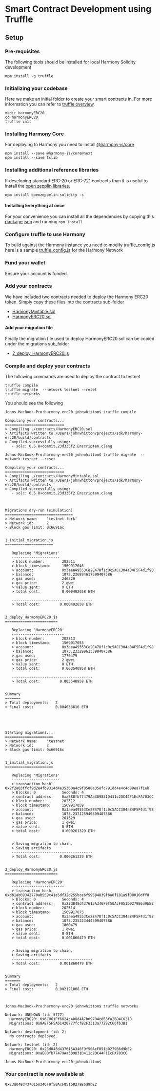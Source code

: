# Smart Contract Development using Truffle

## Setup

### Pre-requisites

The following tools should be installed for local Harmony Solidity development

```text
npm install -g truffle
```

### Initializing your codebase

Here we make an initial folder to create your smart contracts in. For more information you can refer to [truffle overview](https://www.trufflesuite.com/docs/truffle/overview).

```text
mkdir harmonyERC20
cd harmonyERC20
truffle init
```

### Installing Harmony Core

For deploying to Harmony you need to install [@harmony-js/core](https://www.npmjs.com/package/@harmony-js/core)

```text
npm install --save @harmony-js/core@next
npm install --save tslib
```

### Installing additional reference libraries

If developing standard ERC-20 or ERC-721 contracts than it is useful to install the [open zepplin libraries.](https://openzeppelin.com/contracts/)

```text
npm install openzeppelin-solidity -s
```

#### Installing Everything at once

For your convenience you can install all the dependencies by copying this [package.json](sample-files.md#package-json) and running `npm install`

### Configure truffle to use Harmony

To build against the Harmony instance you need to modify truffle\_config.js here is a sample [truffle\_config.js](sample-files.md#truffle_config-js) for the Harmony Network

### Fund your wallet

Ensure your account is funded.

### Add your contracts

We have included two contracts needed to deploy the Harmony ERC20 token. Simply copy these files into the contracts sub-folder

* [HarmonyMintable.sol](sample-files.md#harmonymintable-sol)
* [HarmonyERC20.sol](sample-files.md#harmonyerc-20-sol)

#### Add your migration file

Finally the migration file used to deploy HarmonyERC20.sol can be copied under the migrations sub\_folder

* [2\_deploy\_HarmonyERC20.js](sample-files.md#2_deploy_harmonyerc-20-js)

### Compile and deploy your contracts

The following commands are used to deploy the contract to testnet

```text
truffle compile
truffle migrate  --network testnet --reset
truffle networks
```

You should see the following

```text
Johns-MacBook-Pro:harmony-erc20 johnwhitton$ truffle compile

Compiling your contracts...
===========================
> Compiling ./contracts/HarmonyERC20.sol
> Artifacts written to /Users/johnwhitton/projects/sdk/harmony-erc20/build/contracts
> Compiled successfully using:
   - solc: 0.5.8+commit.23d335f2.Emscripten.clang

Johns-MacBook-Pro:harmony-erc20 johnwhitton$ truffle migrate  --network testnet --reset

Compiling your contracts...
===========================
> Compiling ./contracts/HarmonyMintable.sol
> Artifacts written to /Users/johnwhitton/projects/sdk/harmony-erc20/build/contracts
> Compiled successfully using:
   - solc: 0.5.8+commit.23d335f2.Emscripten.clang



Migrations dry-run (simulation)
===============================
> Network name:    'testnet-fork'
> Network id:      2
> Block gas limit: 0x66916c


1_initial_migration.js
======================

   Replacing 'Migrations'
   ----------------------
   > block number:        202311
   > block timestamp:     1569917046
   > account:             0x3aea49553Ce2E478f1c0c5ACC304a84F5F4d1f98
   > balance:             1073.236894617399407586
   > gas used:            246329
   > gas price:           2 gwei
   > value sent:          0 ETH
   > total cost:          0.000492658 ETH

   -------------------------------------
   > Total cost:         0.000492658 ETH


2_deploy_HarmonyERC20.js
========================

   Replacing 'HarmonyERC20'
   ------------------------
   > block number:        202313
   > block timestamp:     1569917053
   > account:             0x3aea49553Ce2E478f1c0c5ACC304a84F5F4d1f98
   > balance:             1073.233299613399407586
   > gas used:            1770479
   > gas price:           2 gwei
   > value sent:          0 ETH
   > total cost:          0.003540958 ETH

   -------------------------------------
   > Total cost:         0.003540958 ETH


Summary
=======
> Total deployments:   2
> Final cost:          0.004033616 ETH





Starting migrations...
======================
> Network name:    'testnet'
> Network id:      2
> Block gas limit: 0x66916c


1_initial_migration.js
======================

   Replacing 'Migrations'
   ----------------------
   > transaction hash:    0x2f2a03ffcf9d2e4fb9314d4e35360a4c9f0580a35efc791dd4e4c4d89ea7f1eb
   > Blocks: 0            Seconds: 4
   > contract address:    0xaE80fb77479Aa309831D411c2DC44F1EcFA703CC
   > block number:        202312
   > block timestamp:     1569917059
   > account:             0x3aea49553Ce2E478f1c0c5ACC304a84F5F4d1f98
   > balance:             1073.237125946399407586
   > gas used:            261329
   > gas price:           1 gwei
   > value sent:          0 ETH
   > total cost:          0.000261329 ETH


   > Saving migration to chain.
   > Saving artifacts
   -------------------------------------
   > Total cost:         0.000261329 ETH


2_deploy_HarmonyERC20.js
========================

   Replacing 'HarmonyERC20'
   ------------------------
   > transaction hash:    0xdb1ab69342770ab559c41e5df32d255bce6f59584839fba8f181a9f08010dff8
   > Blocks: 0            Seconds: 4
   > contract address:    0x23d048d437615A346F9f50AcF051b0279B6d9bE2
   > block number:        202314
   > block timestamp:     1569917075
   > account:             0x3aea49553Ce2E478f1c0c5ACC304a84F5F4d1f98
   > balance:             1073.235223444399407586
   > gas used:            1860479
   > gas price:           1 gwei
   > value sent:          0 ETH
   > total cost:          0.001860479 ETH


   > Saving migration to chain.
   > Saving artifacts
   -------------------------------------
   > Total cost:         0.001860479 ETH


Summary
=======
> Total deployments:   2
> Final cost:          0.002121808 ETH



Johns-MacBook-Pro:harmony-erc20 johnwhitton$ truffle networks

Network: UNKNOWN (id: 5777)
  HarmonyERC20: 0x6C061Ff6624c408d4A7b09704c853fa26D4C6218
  Migrations: 0x8AEF5F5A61420777fcfB2F3313a77292C66fb3B1

Network: development (id: 2)
  No contracts deployed.

Network: testnet (id: 2)
  HarmonyERC20: 0x23d048d437615A346F9f50AcF051b0279B6d9bE2
  Migrations: 0xaE80fb77479Aa309831D411c2DC44F1EcFA703CC

Johns-MacBook-Pro:harmony-erc20 johnwhitton$
```

### Your contract is now available at

```text
0x23d048d437615A346F9f50AcF051b0279B6d9bE2
```

